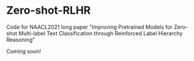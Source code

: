 # Zero-shot-RLHR
Code for NAACL2021 long paper "Improving Pretrained Models for Zero-shot Multi-label Text Classification through Reinforced Label Hierarchy Reasoning"

Coming soon!
